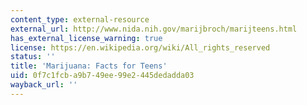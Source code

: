 ```yaml
---
content_type: external-resource
external_url: http://www.nida.nih.gov/marijbroch/marijteens.html
has_external_license_warning: true
license: https://en.wikipedia.org/wiki/All_rights_reserved
status: ''
title: 'Marijuana: Facts for Teens'
uid: 0f7c1fcb-a9b7-49ee-99e2-445dedadda03
wayback_url: ''
---
```

